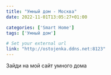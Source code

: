 ```yaml
---
title: "Умный дом - Москва"
date: 2022-11-01T13:05:27+01:00

categories: ['Smart Home']
tags: ['Умный дом']

# Set your external url
link: "http://ostojenka.ddns.net:8123"
---
```

Зайди на мой сайт умного дома
